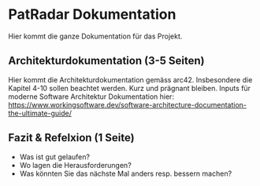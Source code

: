 # PatRadar Dokumentation
Hier kommt die ganze Dokumentation für das Projekt.

## Architekturdokumentation (3-5 Seiten)
Hier kommt die Architekturdokumentation gemäss arc42.
Insbesondere die Kapitel 4-10 sollen beachtet werden. Kurz und prägnant bleiben.
Inputs für moderne Software Architektur Dokumentation hier: https://www.workingsoftware.dev/software-architecture-documentation-the-ultimate-guide/

## Fazit & Refelxion (1 Seite)
- Was ist gut gelaufen?
- Wo lagen die Herausforderungen?
- Was könnten Sie das nächste Mal anders resp. bessern machen?